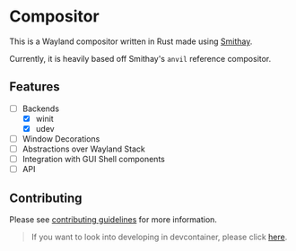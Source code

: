 # Compositor

This is a Wayland compositor written in Rust made using [Smithay](https://smithay.github.io/).

Currently, it is heavily based off Smithay's `anvil` reference compositor.

## Features

- [ ] Backends
  - [x] winit
  - [x] udev
- [ ] Window Decorations
- [ ] Abstractions over Wayland Stack
- [ ] Integration with GUI Shell components
- [ ] API

## Contributing

Please see [contributing guidelines](https://github.com/Avdan-OS/Compositor/blob/main/CONTRIBUTING.md) for more information.

> If you want to look into developing in devcontainer, please click [here](./devcontainer.md).
